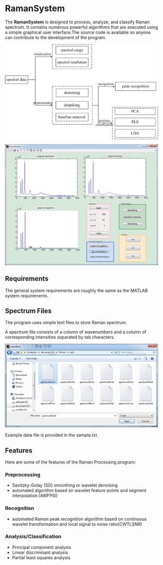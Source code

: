 # RamanSystem #

The **RamanSystem** is designed to process, analyze, and classify Raman spectrum. It contains numerous powerful algorithms that are executed using a simple graphical user interface.The source code is available so anyone can contribute to the development of the program.

![flow chart](https://github.com/forjobs/RamanSystem/blob/master/flow%20chart.jpg)

![graphical user interface](https://github.com/forjobs/RamanSystem/blob/master/graphical%20user%20interface%20of%20the%20Raman%20processing%20system.jpg)

## Requirements ##

The general system requirements are roughly the same as the MATLAB system requirements.


## Spectrum Files ##

The program uses simple text files to store Raman spectrum.

A spectrum file consists of a column of wavenumbers and a column of corresponding intensities separated by tab characters.

![selectdata interface](https://github.com/forjobs/RamanSystem/blob/master/selectdata%20interface.jpg)

Example data file is provided in the sample.txt.

## Features ##
Here are some of the features of the Raman Processing program:

### Preprocessing ###
- Savitzky-Golay (SG) smoothing or wavelet denoising
- automated algorithm based on wavelet feature points and segment interpolation (AWFPSI)

### Recognition ###
- automated Raman peak recognition algorithm based on continuous wavelet transformation and local signal to noise ratio(CWTLSNR)

### Analysis/Classification ###
- Principal component analysis
- Linear discriminant analysis
- Partial least squares analysis
  





